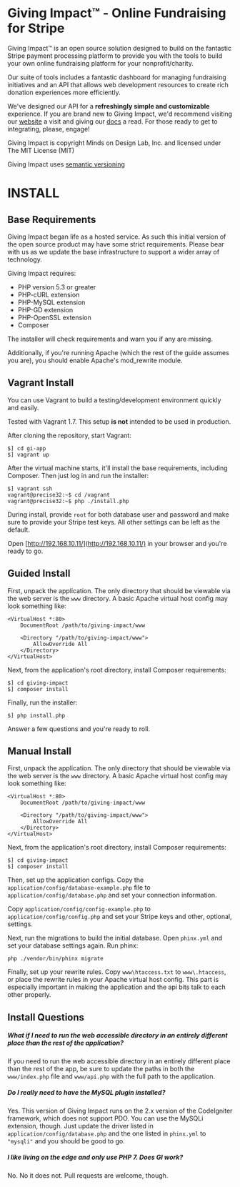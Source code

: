 # Giving Impact™ - Online Fundraising for Stripe

Giving Impact™ is an open source solution designed to build on the fantastic Stripe payment processing platform to provide you with the tools to build your own online fundraising platform for your nonprofit/charity.

Our suite of tools includes a fantastic dashboard for managing fundraising initiatives and an API that allows web development resources to create rich donation experiences more efficiently.

We've designed our API for a **refreshingly simple and customizable** experience. If you are brand new to Giving Impact, we'd recommend visiting our [website](http://givingimpact.com) a visit and giving our [docs](http://givingimpact.com/docs) a read. For those ready to get to integrating, please, engage!

Giving Impact is copyright Minds on Design Lab, Inc. and licensed under The MIT License (MIT)

Giving Impact uses [semantic versioning](http://semver.org/)

INSTALL
=======

Base Requirements
-----------------

Giving Impact began life as a hosted service. As such this initial version of the open source product may have some strict requirements. Please bear with us as we update the base infrastructure to support a wider array of technology.

Giving Impact requires:

* PHP version 5.3 or greater
* PHP-cURL extension
* PHP-MySQL extension
* PHP-GD extension
* PHP-OpenSSL extension
* Composer

The installer will check requirements and warn you if any are missing.

Additionally, if you're running Apache (which the rest of the guide assumes you are), you should enable Apache's mod_rewrite module.

Vagrant Install
---------------

You can use Vagrant to build a testing/development environment quickly and easily.

Tested with Vagrant 1.7. This setup **is not** intended to be used in production.

After cloning the repository, start Vagrant:

    $] cd gi-app
    $] vagrant up

After the virtual machine starts, it'll install the base requirements, including Composer. Then just log in and run the installer:

    $] vagrant ssh
    vagrant@precise32:~$ cd /vagrant
    vagrant@precise32:~$ php ./install.php

During install, provide `root` for both database user and password and make sure to provide your Stripe test keys. All other settings can be left as the default.

Open [http://192.168.10.11/](http://192.168.10.11/) in your browser and you're ready to go.

Guided Install
-------------

First, unpack the application. The only directory that should be viewable via the web server is the `www` directory. A basic Apache virtual host config may look something like:

    <VirtualHost *:80>
        DocumentRoot /path/to/giving-impact/www

        <Directory "/path/to/giving-impact/www">
            AllowOverride All
        </Directory>
    </VirtualHost>

Next, from the application's root directory, install Composer requirements:

    $] cd giving-impact
    $] composer install

Finally, run the installer:

    $] php install.php

Answer a few questions and you're ready to roll.

Manual Install
------------------

First, unpack the application. The only directory that should be viewable via the web server is the `www` directory. A basic Apache virtual host config may look something like:

    <VirtualHost *:80>
        DocumentRoot /path/to/giving-impact/www

        <Directory "/path/to/giving-impact/www">
            AllowOverride All
        </Directory>
    </VirtualHost>

Next, from the application's root directory, install Composer requirements:

    $] cd giving-impact
    $] composer install

Then, set up the application configs. Copy the `application/config/database-example.php` file to `application/config/database.php` and set your connection information.

Copy `application/config/config-example.php` to `application/config/config.php` and set your Stripe keys and other, optional, settings.

Next, run the migrations to build the initial database. Open `phinx.yml` and set your database settings again. Run phinx:

    php ./vendor/bin/phinx migrate

Finally, set up your rewrite rules. Copy `www\htaccess.txt` to `www\.htaccess`, or place the rewrite rules in your Apache virtual host config. This part is especially important in making the application and the api bits talk to each other properly.

Install Questions
-----------------

##### What if I need to run the web accessible directory in an entirely different place than the rest of the application?

If you need to run the web accessible directory in an entirely different place than the rest of the app, be sure to update the paths in both the `www/index.php` file and `www/api.php` with the full path to the application.

##### Do I really need to have the MySQL plugin installed?

Yes. This version of Giving Impact runs on the 2.x version of the CodeIgniter framework, which does not support PDO. You can use the MySQLi extension, though. Just update the driver listed in `application/config/database.php` and the one listed in `phinx.yml` to `"mysqli"` and you should be good to go.

##### I like living on the edge and only use PHP 7. Does GI work?

No. No it does not. Pull requests are welcome, though.
